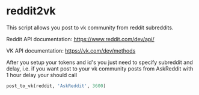 # reddit2vk

This script allows you post to vk community from reddit subreddits.

Reddit API documentation: https://www.reddit.com/dev/api/

VK API documentation: https://vk.com/dev/methods

After you setup your tokens and id's you just need to specify subreddit and delay, i.e. if you want post to your vk community posts from AskReddit with 1 hour delay your should call

``` python
post_to_vk(reddit, 'AskReddit', 3600)
```
